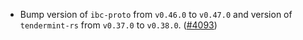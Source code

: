 - Bump version of `ibc-proto` from `v0.46.0` to `v0.47.0` and
  version of `tendermint-rs` from `v0.37.0` to `v0.38.0`.
  ([\#4093](https://github.com/informalsystems/hermes/issues/4093))